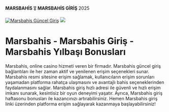 **MARSBAHİS** 🎖️ **MARSBAHİS GİRİŞ** 2025
<meta charset="UTF-8">
<meta name="viewport" content="width=device-width, initial-scale=1.0">
</head>
<body>
<a href="https://mobile768marsbahis.com/" title="Marsbahis Güncel Giriş"><img src="https://www.smoothmarketplace.com/wp-content/uploads/2024/12/marsbahis-giris-768x768.jpg" title="Marsbahis Güncel Giriş" alt="Marsbahis Güncel Giriş"></a>
<a href="https://mobile768marsbahis.com/">
    <img src="https://hizliresim.com/s7x0irh.png" />
</a>
</a>





# Marsbahis - Marsbahis Giriş - Marsbahis Yılbaşı Bonusları

Marsbahis, online casino hizmeti veren bir firmadır. Marsbahis güncel giriş bağlantıları ile her zaman aktif ve yenilenen erişim seçenekleri sunar. Marsbahis resmi sitesine erişim sağlamak, kullanıcıların erişim sorunları yaşamadan platforma rahatça ulaşmasını ve avantajlı bahis seçeneklerinden faydalanmasını sağlar. Marsbahis giriş hızlı adresi ile güvenli ve hızlı erişim imkanı sunarak, kesintisiz bir oyun deneyimi yaşatır. Ayrıca, Marsbahis giriş haftasonu bonusları ile kazancınızı artırabilirsiniz. Hemen Marsbahis giriş linki üzerinden platforma erişim sağlayarak kazanmaya başlayabilirsiniz!
